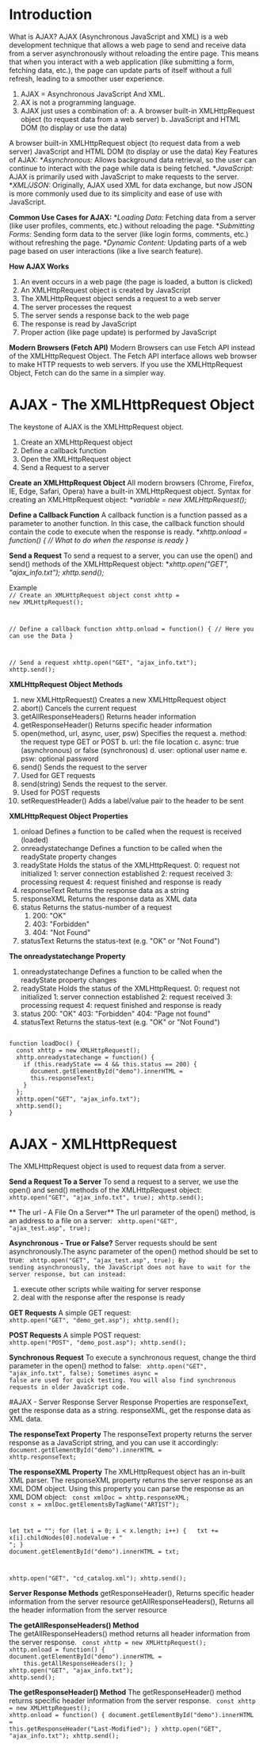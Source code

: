 # Introduction
What is AJAX?
AJAX (Asynchronous JavaScript and XML) is a web development technique that allows a web page to send and receive data from a server asynchronously without reloading the entire page. This means that when you interact with a web application (like submitting a form, fetching data, etc.), the page can update parts of itself without a full refresh, leading to a smoother user experience.
1. AJAX = Asynchronous JavaScript And XML.
2. AX is not a programming language.
3. AJAX just uses a combination of:
   a. A browser built-in XMLHttpRequest object (to request data from a web server)
   b. JavaScript and HTML DOM (to display or use the data)

A browser built-in XMLHttpRequest object (to request data from a web server)
JavaScript and HTML DOM (to display or use the data)
Key Features of AJAX:
**Asynchronous:* Allows background data retrieval, so the user can continue to interact with the page while data is being fetched.
**JavaScript:* AJAX is primarily used with JavaScript to make requests to the server.
**XML/JSON:* Originally, AJAX used XML for data exchange, but now JSON is more commonly used due to its simplicity and ease of use with JavaScript.

**Common Use Cases for AJAX:**
**Loading Data:* Fetching data from a server (like user profiles, comments, etc.) without reloading the page.
**Submitting Forms:* Sending form data to the server (like login forms, comments, etc.) without refreshing the page.
**Dynamic Content:* Updating parts of a web page based on user interactions (like a live search feature).

**How AJAX Works**
1. An event occurs in a web page (the page is loaded, a button is clicked)
2. An XMLHttpRequest object is created by JavaScript
3. The XMLHttpRequest object sends a request to a web server
4. The server processes the request
5. The server sends a response back to the web page
6. The response is read by JavaScript
7. Proper action (like page update) is performed by JavaScript

**Modern Browsers (Fetch API)**
Modern Browsers can use Fetch API instead of the XMLHttpRequest Object.
The Fetch API interface allows web browser to make HTTP requests to web servers.
If you use the XMLHttpRequest Object, Fetch can do the same in a simpler way.

# AJAX - The XMLHttpRequest Object
The keystone of AJAX is the XMLHttpRequest object.
1. Create an XMLHttpRequest object
2. Define a callback function
3. Open the XMLHttpRequest object
4. Send a Request to a server

**Create an XMLHttpRequest Object**
All modern browsers (Chrome, Firefox, IE, Edge, Safari, Opera) have a built-in XMLHttpRequest object.
Syntax for creating an XMLHttpRequest object:
**variable = new XMLHttpRequest();*

**Define a Callback Function**
A callback function is a function passed as a parameter to another function.
In this case, the callback function should contain the code to execute when the response is ready.
**xhttp.onload = function() {
  // What to do when the response is ready
}*

**Send a Request**
To send a request to a server, you can use the open() and send() methods of the XMLHttpRequest object:
**xhttp.open("GET", "ajax_info.txt");
xhttp.send();*

Example<br />
<code>// Create an XMLHttpRequest object
const xhttp = new XMLHttpRequest();

// Define a callback function
xhttp.onload = function() {
  // Here you can use the Data
}

// Send a request
xhttp.open("GET", "ajax_info.txt");
xhttp.send();</code>

**XMLHttpRequest Object Methods**
1. new XMLHttpRequest()	Creates a new XMLHttpRequest object
2. abort()	Cancels the current request
3. getAllResponseHeaders()	Returns header information
4. getResponseHeader()	Returns specific header information
5. open(method, url, async, user, psw)	Specifies the request
      a. method: the request type GET or POST
      b. url: the file location
      c. async: true (asynchronous) or false (synchronous)
      d. user: optional user name
      e. psw: optional password
6. send()	Sends the request to the server
7. Used for GET requests
8. send(string)	Sends the request to the server.
9. Used for POST requests
0. setRequestHeader()	Adds a label/value pair to the header to be sent

**XMLHttpRequest Object Properties**
1. onload	Defines a function to be called when the request is received (loaded)
2. onreadystatechange	Defines a function to be called when the readyState property changes
3. readyState	Holds the status of the XMLHttpRequest.
      0: request not initialized
      1: server connection established
      2: request received
      3: processing request
      4: request finished and response is ready
4. responseText	Returns the response data as a string
5. responseXML	Returns the response data as XML data
6. status	Returns the status-number of a request
      1. 200: "OK"
      2. 403: "Forbidden"
      3. 404: "Not Found"
7. statusText	Returns the status-text (e.g. "OK" or "Not Found")

**The onreadystatechange Property**
1. onreadystatechange	Defines a function to be called when the readyState property changes
2. readyState	Holds the status of the XMLHttpRequest.
      0: request not initialized
      1: server connection established
      2: request received
      3: processing request
      4: request finished and response is ready
3. status	200: "OK"
          403: "Forbidden"
          404: "Page not found"
4. statusText	Returns the status-text (e.g. "OK" or "Not Found")
<code>
function loadDoc() {
  const xhttp = new XMLHttpRequest();
  xhttp.onreadystatechange = function() {
    if (this.readyState == 4 && this.status == 200) {
      document.getElementById("demo").innerHTML =
      this.responseText;
    }
  };
  xhttp.open("GET", "ajax_info.txt");
  xhttp.send();
}
</code>

# AJAX - XMLHttpRequest
The XMLHttpRequest object is used to request data from a server.

**Send a Request To a Server**
To send a request to a server, we use the open() and send() methods of the XMLHttpRequest object:
 <code>
xhttp.open("GET", "ajax_info.txt", true);
xhttp.send();
</code>

** The url - A File On a Server**
The url parameter of the open() method, is an address to a file on a server:
<code>
xhttp.open("GET", "ajax_test.asp", true);
</code>

**Asynchronous - True or False?**
Server requests should be sent asynchronously.The async parameter of the open() method should be set to true:
<code>
xhttp.open("GET", "ajax_test.asp", true);
By sending asynchronously, the JavaScript does not have to wait for the server response, but can instead:
</code>
1. execute other scripts while waiting for server response
2. deal with the response after the response is ready

**GET Requests**
A simple GET request:
<code>
xhttp.open("GET", "demo_get.asp");
xhttp.send();
</code>

**POST Requests**
A simple POST request:
<code>
xhttp.open("POST", "demo_post.asp");
xhttp.send();
</code>

**Synchronous Request**
To execute a synchronous request, change the third parameter in the open() method to false:
<code>
xhttp.open("GET", "ajax_info.txt", false);
Sometimes async = false are used for quick testing. You will also find synchronous requests in older JavaScript code.
</code>

#AJAX - Server Response
Server Response Properties are
responseText, get the response data as a string.
responseXML, get the response data as XML data.

**The responseText Property**
The responseText property returns the server response as a JavaScript string, and you can use it accordingly:
<code>
document.getElementById("demo").innerHTML = xhttp.responseText;
</code>

**The responseXML Property**
The XMLHttpRequest object has an in-built XML parser.
The responseXML property returns the server response as an XML DOM object.
Using this property you can parse the response as an XML DOM object:
<code>
const xmlDoc = xhttp.responseXML;
const x = xmlDoc.getElementsByTagName("ARTIST");

let txt = "";
for (let i = 0; i < x.length; i++) {
  txt += x[i].childNodes[0].nodeValue + "<br>";
}
document.getElementById("demo").innerHTML = txt;

xhttp.open("GET", "cd_catalog.xml");
xhttp.send();
</code>

**Server Response Methods**
getResponseHeader(), Returns specific header information from the server resource
getAllResponseHeaders(), Returns all the header information from the server resource

**The getAllResponseHeaders() Method**
The getAllResponseHeaders() method returns all header information from the server response.
<code>
const xhttp = new XMLHttpRequest();
xhttp.onload = function() {
    document.getElementById("demo").innerHTML =
    this.getAllResponseHeaders();
}
xhttp.open("GET", "ajax_info.txt");
xhttp.send();
</code>

**The getResponseHeader() Method**
The getResponseHeader() method returns specific header information from the server response.
<code>
const xhttp = new XMLHttpRequest();
xhttp.onload = function() {
document.getElementById("demo").innerHTML =
this.getResponseHeader("Last-Modified");
}
xhttp.open("GET", "ajax_info.txt");
xhttp.send();
</code>


